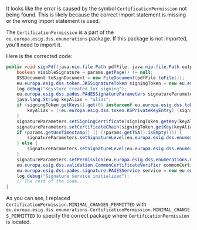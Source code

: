 It looks like the error is caused by the symbol `CertificationPermission` not being found. This is likely because the correct import statement is missing or the wrong import statement is used. 

The `CertificationPermission` is a part of the `eu.europa.esig.dss.enumerations` package. If this package is not imported, you'll need to import it.

Here is the corrected code:

```java
public void signPdf(java.nio.file.Path pdfFile, java.nio.file.Path outputFile, byte[] keyStore, char[] keyStorePassword, boolean binary, SignatureParameters params) throws java.io.IOException {
    boolean visibleSignature = params.getPage() != null;
    DSSDocument toSignDocument = new FileDocument(pdfFile.toFile());
    eu.europa.esig.dss.token.JKSSignatureToken signingToken = new eu.europa.esig.dss.token.JKSSignatureToken(keyStore, new java.security.KeyStore.PasswordProtection(keyStorePassword));
    log.debug("Keystore created for signing");
    eu.europa.esig.dss.pades.PAdESSignatureParameters signatureParameters = new eu.europa.esig.dss.pades.PAdESSignatureParameters();
    java.lang.String keyAlias = "alias";
    if (signingToken.getKeys().get(0) instanceof eu.europa.esig.dss.token.KSPrivateKeyEntry) {
        keyAlias = ((eu.europa.esig.dss.token.KSPrivateKeyEntry) (signingToken.getKeys().get(0))).getAlias();
    }
    signatureParameters.setSigningCertificate(signingToken.getKey(keyAlias).getCertificate());
    signatureParameters.setCertificateChain(signingToken.getKey(keyAlias).getCertificateChain());
    if (params.getUseTimestamp() || (!params.getTSA().isEmpty())) {
        signatureParameters.setSignatureLevel(eu.europa.esig.dss.enumerations.SignatureLevel.PAdES_BASELINE_T);
    } else {
        signatureParameters.setSignatureLevel(eu.europa.esig.dss.enumerations.SignatureLevel.PAdES_BASELINE_B);
    }
    signatureParameters.setPermission(eu.europa.esig.dss.enumerations.CertificationPermission.MINIMAL_CHANGES_PERMITTED);
    eu.europa.esig.dss.validation.CommonCertificateVerifier commonCertificateVerifier = new eu.europa.esig.dss.validation.CommonCertificateVerifier();
    eu.europa.esig.dss.pades.signature.PAdESService service = new eu.europa.esig.dss.pades.signature.PAdESService(commonCertificateVerifier);
    log.debug("Signature service initialized");
    // The rest of the code...
}
```

As you can see, I replaced `CertificationPermission.MINIMAL_CHANGES_PERMITTED` with `eu.europa.esig.dss.enumerations.CertificationPermission.MINIMAL_CHANGES_PERMITTED` to specify the correct package where `CertificationPermission` is located.